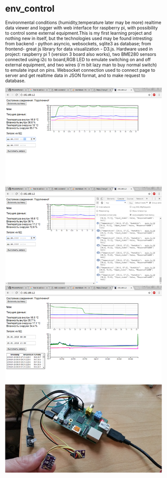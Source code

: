 # env_control
Environmental conditions (humidity,temperature later may be more) realtime data viewer and logger with web interface for raspberry pi, with possibility to control some external equipment.This is my first learning project and nothing new in itself, but the technologies used may be found intresting: from backend - python asyncio, websockets, sqlite3 as database; from frontend- great js library for data visualization - D3.js.
Hardware used in project: raspberry pi 1 (version 3 board also works), two BME280 sensors connected using i2c to board,RGB LED to emulate switching on and off external equipment, and two wires (i`m bit lazy man to buy normal switch) to emulate input on pins.
Websocket connection used to connect page to server and get realtime data in JSON format, and to make request to database.

![Alt text](https://github.com/PhoenixMarie/env_control/blob/master/screenshots/screenshot_1.png "Screenshot 1")
![Alt text](https://github.com/PhoenixMarie/env_control/blob/master/screenshots/screenshot_2.png "Screenshot 2")
![Alt text](https://github.com/PhoenixMarie/env_control/blob/master/screenshots/screenshot_3.png "Screenshot 3")
![Alt text](https://github.com/PhoenixMarie/env_control/blob/master/screenshots/RPI_BME280_RGB_LED.png "Equipment")

